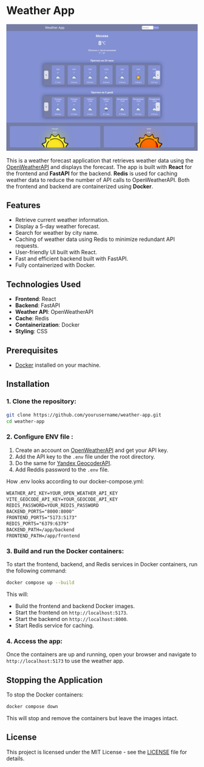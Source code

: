 # Weather App

![Weather App](example.png)

This is a weather forecast application that retrieves weather data using the [OpenWeatherAPI](https://openweathermap.org/api) and displays the forecast. The app is built with **React** for the frontend and **FastAPI** for the backend. **Redis** is used for caching weather data to reduce the number of API calls to OpenWeatherAPI. Both the frontend and backend are containerized using **Docker**.

## Features

- Retrieve current weather information.
- Display a 5-day weather forecast.
- Search for weather by city name.
- Caching of weather data using Redis to minimize redundant API requests.
- User-friendly UI built with React.
- Fast and efficient backend built with FastAPI.
- Fully containerized with Docker.

## Technologies Used

- **Frontend**: React
- **Backend**: FastAPI
- **Weather API**: OpenWeatherAPI
- **Cache**: Redis
- **Containerization**: Docker
- **Styling**: CSS

## Prerequisites

- [Docker](https://www.docker.com/get-started) installed on your machine.

## Installation

### 1. Clone the repository:

```bash
git clone https://github.com/yourusername/weather-app.git
cd weather-app
```

### 2. Configure ENV file :

1. Create an account on [OpenWeatherAPI](https://openweathermap.org/api) and get your API key.
2. Add the API key to the `.env` file under the root directory.
3. Do the same for [Yandex GeocoderAPI](https://yandex.ru/maps-api/products/geocoder-api).
3. Add Reddis password to the `.env` file.

How .env looks according to our docker-compose.yml:

```env
WEATHER_API_KEY=YOUR_OPEN_WEATHER_API_KEY
VITE_GEOCODE_API_KEY=YOUR_GEOCODE_API_KEY
REDIS_PASSWORD=YOUR_REDIS_PASSWORD
BACKEND_PORTS="8000:8000"
FRONTEND_PORTS="5173:5173"
REDIS_PORTS="6379:6379"
BACKEND_PATH=/app/backend
FRONTEND_PATH=/app/frontend
```

### 3. Build and run the Docker containers:

To start the frontend, backend, and Redis services in Docker containers, run the following command:

```bash
docker compose up --build
```

This will:
- Build the frontend and backend Docker images.
- Start the frontend on `http://localhost:5173`.
- Start the backend on `http://localhost:8000`.
- Start Redis service for caching.



### 4. Access the app:

Once the containers are up and running, open your browser and navigate to `http://localhost:5173` to use the weather app.
 

## Stopping the Application

To stop the Docker containers:

```bash
docker compose down
```

This will stop and remove the containers but leave the images intact.

## License

This project is licensed under the MIT License - see the [LICENSE](LICENSE) file for details.
